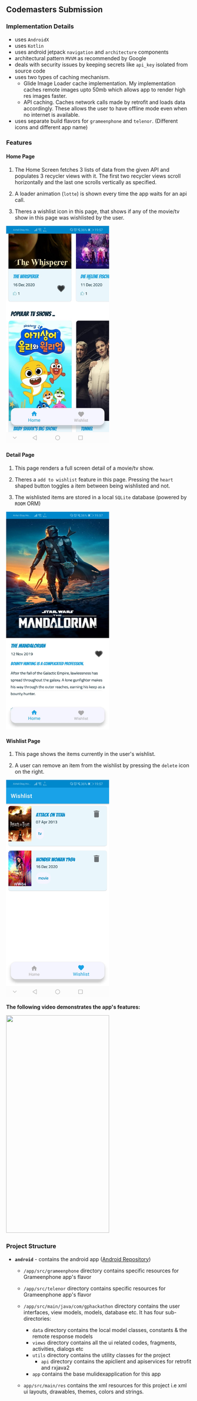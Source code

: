 ## Codemasters Submission

### Implementation Details
- uses `AndroidX`
- uses `Kotlin`
- uses android jetpack `navigation` and `architecture` components
- architectural pattern `MVVM` as recommended by Google
- deals with security issues by keeping secrets like `api_key` isolated from source code
- uses two types of caching mechanism.
  - Glide Image Loader cache implementation. My implementation caches remote images upto 50mb which allows app to render high res images faster.
  - API caching. Caches network calls made by retrofit and loads data accordingly. These allows the user to have offline mode even when no internet is available.
- uses separate build flavors for `grameenphone` and `telenor`. (Different icons and different app name)

### Features

#### Home Page

1. The Home Screen fetches 3 lists of data from the given API and populates 3 recycler views with it. The first two recycler views scroll horizontally and the last one scrolls vertically as specified. 

2. A loader animation (`lotte`) is shown every time the app waits for an api call.

3. Theres a wishlist icon in this page, that shows if any of the movie/tv show in this page was wishlisted by the user.

<img src="ss/s1.jpeg" height="590" width="280">

#### Detail Page

1. This page renders a full screen detail of a movie/tv show.

2. Theres a `add to wishlist` feature in this page. Pressing the `heart` shaped button toggles a item between being wishlisted and not.

3. The wishlisted items are stored in a local `SQLite` database (powered by `ROOM` ORM)

<img src="ss/s2.jpeg" height="590" width="280">

#### Wishlist Page

1. This page shows the items currently in the user's wishlist.

2. A user can remove an item from the wishlist by pressing the `delete` icon on the right.

<img src="ss/s3.jpeg" height="590" width="280">

**The following video demonstrates the app's features:**

<img src="demo.gif" height="590" width="280">




### Project Structure
- **`android`** - contains the android app ([Android Repository](https://github.com/TeamKagojerNouka/HackTheVerse_KagojerNoukaAndroid))

  - `/app/src/grameenphone` directory contains specific resources for Grameenphone app's flavor
  - `/app/src/telenor` directory contains specific resources for Grameenphone app's flavor
  - `/app/src/main/java/com/gphackathon` directory contains the user interfaces, view models, models, database etc. It has four sub-directories:
    - `data` directory contains the local model classes, constants & the remote response models
    - `views` directory contains all the ui related codes, fragments, activities, dialogs etc
    - `utils` directory contains the utility classes for the project
      - `api` directory contains the apiclient and apiservices for retrofit and rxjava2
    - `app` contains the base mulidexapplication for this app 
      
  - `app/src/main/res` contains the xml resources for this project i.e xml ui layouts, drawables, themes, colors and strings.
